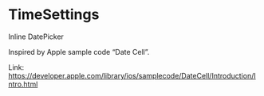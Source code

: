 # TimeSettings
Inline DatePicker

Inspired by Apple sample code “Date Cell”.

Link:
https://developer.apple.com/library/ios/samplecode/DateCell/Introduction/Intro.html
